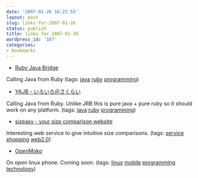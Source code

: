 ```yaml
---
date: '2007-01-26 16:25:55'
layout: post
slug: links-for-2007-01-26
status: publish
title: links for 2007-01-26
wordpress_id: '167'
categories:
- bookmarks
---
```




  * [Ruby Java Bridge](http://rjb.rubyforge.org/)




Calling Java from Ruby (tags: [java](http://del.icio.us/eob/java) [ruby](http://del.icio.us/eob/ruby) [programming](http://del.icio.us/eob/programming))





  * [YAJB - いろいろ＠さくらい](http://www.cmt.phys.kyushu-u.ac.jp/~M.Sakurai/cgi-bin/fw/wiki.cgi?page=YAJB)




Calling Java from Ruby.  Unlike JRB this is pure java + pure ruby so it should work on any platform. (tags: [java](http://del.icio.us/eob/java) [ruby](http://del.icio.us/eob/ruby) [programming](http://del.icio.us/eob/programming))





  * [sizeasy - your size comparison website](http://www.sizeasy.com/)




Interesting web service to give intuitive size comparisons. (tags: [service](http://del.icio.us/eob/service) [shopping](http://del.icio.us/eob/shopping) [web2.0](http://del.icio.us/eob/web2.0))





  * [OpenMoko](http://www.openmoko.com/)




On open linux phone.  Coming soon. (tags: [linux](http://del.icio.us/eob/linux) [mobile](http://del.icio.us/eob/mobile) [programming](http://del.icio.us/eob/programming) [technology](http://del.icio.us/eob/technology))






